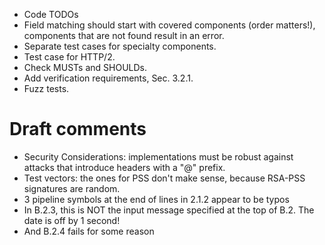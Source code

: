 * Code TODOs
* Field matching should start with covered components (order matters!), components that are not found result in an error.
* Separate test cases for specialty components.
* Test case for HTTP/2.
* Check MUSTs and SHOULDs.
* Add verification requirements, Sec. 3.2.1.
* Fuzz tests.

# Draft comments
* Security Considerations: implementations must be robust against attacks that introduce headers with a "@" prefix.
* Test vectors: the ones for PSS don't make sense, because RSA-PSS signatures are random.
* 3 pipeline symbols at the end of lines in 2.1.2 appear to be typos
* In B.2.3, this is NOT the input message specified at the top of B.2. The date is off by 1 second!
* And B.2.4 fails for some reason
